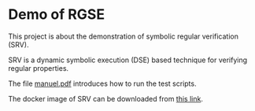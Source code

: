 # Demo of RGSE

This project is about the demonstration of symbolic regular verification (SRV).

SRV is a dynamic symbolic execution (DSE) based technique for verifying regular properties.

The file [manuel.pdf](https://github.com/srv4j/artifact/blob/master/manuel.pdf) introduces how to run the test scripts.

The docker image of SRV can be downloaded from [this link](https://1drv.ms/u/s!Amd07GCbYt_zbxJyuQMi46pJqfo).

